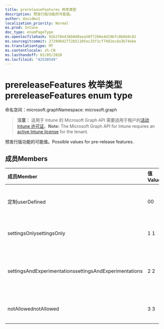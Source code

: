 ```yaml
---
title: prereleaseFeatures 枚举类型
description: 预发行版功能的可能值。
author: davidmu1
localization_priority: Normal
ms.prod: Intune
doc_type: enumPageType
ms.openlocfilehash: 92b2f8e438b0d0aea50f7268e4d19bfc0b6b0c82
ms.sourcegitcommit: 272996d2772b51105ec25f1cf7482ecda3b74ebe
ms.translationtype: MT
ms.contentlocale: zh-CN
ms.lasthandoff: 03/05/2020
ms.locfileid: "42530549"
---
```

# <a name="prereleasefeatures-enum-type"></a><span data-ttu-id="07630-103">prereleaseFeatures 枚举类型</span><span class="sxs-lookup"><span data-stu-id="07630-103">prereleaseFeatures enum type</span></span>

<span data-ttu-id="07630-104">命名空间：microsoft.graph</span><span class="sxs-lookup"><span data-stu-id="07630-104">Namespace: microsoft.graph</span></span>

> <span data-ttu-id="07630-105">**注意：** 适用于 Intune 的 Microsoft Graph API 需要适用于租户的[活动 Intune 许可证](https://go.microsoft.com/fwlink/?linkid=839381)。</span><span class="sxs-lookup"><span data-stu-id="07630-105">**Note:** The Microsoft Graph API for Intune requires an [active Intune license](https://go.microsoft.com/fwlink/?linkid=839381) for the tenant.</span></span>

<span data-ttu-id="07630-106">预发行版功能的可能值。</span><span class="sxs-lookup"><span data-stu-id="07630-106">Possible values for pre-release features.</span></span>

## <a name="members"></a><span data-ttu-id="07630-107">成员</span><span class="sxs-lookup"><span data-stu-id="07630-107">Members</span></span>
|<span data-ttu-id="07630-108">成员</span><span class="sxs-lookup"><span data-stu-id="07630-108">Member</span></span>|<span data-ttu-id="07630-109">值</span><span class="sxs-lookup"><span data-stu-id="07630-109">Value</span></span>|<span data-ttu-id="07630-110">说明</span><span class="sxs-lookup"><span data-stu-id="07630-110">Description</span></span>|
|:---|:---|:---|
|<span data-ttu-id="07630-111">定制</span><span class="sxs-lookup"><span data-stu-id="07630-111">userDefined</span></span>|<span data-ttu-id="07630-112">0</span><span class="sxs-lookup"><span data-stu-id="07630-112">0</span></span>|<span data-ttu-id="07630-113">用户定义，默认值，无意向。</span><span class="sxs-lookup"><span data-stu-id="07630-113">User Defined, default value, no intent.</span></span>|
|<span data-ttu-id="07630-114">settingsOnly</span><span class="sxs-lookup"><span data-stu-id="07630-114">settingsOnly</span></span>|<span data-ttu-id="07630-115">1 </span><span class="sxs-lookup"><span data-stu-id="07630-115">1</span></span>|<span data-ttu-id="07630-116">仅设置预发布功能。</span><span class="sxs-lookup"><span data-stu-id="07630-116">Settings only pre-release features.</span></span>|
|<span data-ttu-id="07630-117">settingsAndExperimentations</span><span class="sxs-lookup"><span data-stu-id="07630-117">settingsAndExperimentations</span></span>|<span data-ttu-id="07630-118">2 </span><span class="sxs-lookup"><span data-stu-id="07630-118">2</span></span>|<span data-ttu-id="07630-119">设置和 experimentations 预发布功能。</span><span class="sxs-lookup"><span data-stu-id="07630-119">Settings and experimentations pre-release features.</span></span>|
|<span data-ttu-id="07630-120">notAllowed</span><span class="sxs-lookup"><span data-stu-id="07630-120">notAllowed</span></span>|<span data-ttu-id="07630-121">3 </span><span class="sxs-lookup"><span data-stu-id="07630-121">3</span></span>|<span data-ttu-id="07630-122">不允许使用预发布功能。</span><span class="sxs-lookup"><span data-stu-id="07630-122">Pre-release features not allowed.</span></span>|




